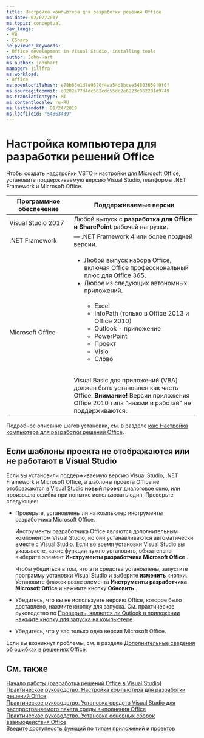 ```yaml
---
title: Настройка компьютера для разработки решений Office
ms.date: 02/02/2017
ms.topic: conceptual
dev_langs:
- VB
- CSharp
helpviewer_keywords:
- Office development in Visual Studio, installing tools
author: John-Hart
ms.author: johnhart
manager: jillfra
ms.workload:
- office
ms.openlocfilehash: e78b66e1d7e9520f4aa54d8bcee54803659f9f6f
ms.sourcegitcommit: c0202a77d4dc562cdc55dc2e6223c062281d9749
ms.translationtype: MT
ms.contentlocale: ru-RU
ms.lasthandoff: 01/24/2019
ms.locfileid: "54863439"
---
```

# <a name="configure-a-computer-to-develop-office-solutions"></a>Настройка компьютера для разработки решений Office

Чтобы создать надстройки VSTO и настройки для Microsoft Office, установите поддерживаемую версию Visual Studio, платформы .NET Framework и Microsoft Office.

|Программное обеспечение|Поддерживаемые версии|
|--------------|------------------------|
|Visual Studio 2017| Любой выпуск с **разработка для Office и SharePoint** рабочей нагрузки.|
|.NET Framework|— .NET Framework 4 или более поздней версии.|
|Microsoft Office|<ul><li>Любой выпуск набора Office, включая Office профессиональный плюс для Office 365.</li><li>Любое из следующих автономных приложений.<br /><br /> <ul><li>Excel</li><li>InfoPath (только в Office 2013 и Office 2010)</li><li>Outlook - приложение</li><li>PowerPoint</li><li>Проект</li><li>Visio</li><li>Слово</li></ul></li></ul><br /> Visual Basic для приложений (VBA) должен быть установлен как часть Office. **Внимание!** Версии приложения Office 2010 типа "нажми и работай" не поддерживаются.|

Подробное описание шагов установки, см. в разделе [как: Настройка компьютера для разработки решений Office](../vsto/how-to-configure-a-computer-to-develop-office-solutions.md).

## <a name="if-project-templates-dont-appear-or-they-dont-work-in-visual-studio"></a>Если шаблоны проекта не отображаются или не работают в Visual Studio

Если вы установили поддерживаемую версию Visual Studio, .NET Framework и Microsoft Office, а шаблоны проекта Office не отображаются в Visual Studio **новый проект** диалоговое окно, или произошла ошибка при попытке использовать один, Проверьте следующее:

- Проверьте, установлены ли на компьютер инструменты разработчика Microsoft Office.

     Инструменты разработчика Office являются дополнительным компонентом Visual Studio, но они устанавливаются автоматически вместе с Visual Studio. Если во время установки Visual Studio вы указываете, какие функции нужно установить, обязательно выберите элемент **Инструменты разработчика Microsoft Office** .

     Чтобы убедиться в том, что эти средства установлены, запустите программу установки Visual Studio и выберите **изменить** кнопки. Установите флажок возле элемента **Инструменты разработчика Microsoft Office** и нажмите кнопку **Обновить** .

- Убедитесь, что вы не используете версию Office, которое было доставлено, нажмите кнопку для запуска. См. практическое руководство по [ Проверить, является ли Outlook в приложении нажмите кнопку для запуска на компьютере](/previous-versions/office/developer/office-2010/ff864733(v=office.14)).

- Убедитесь, что у вас только одна версия Microsoft Office.

Если вы возникнут проблемы, см. в разделе [Дополнительные сведения об ошибках в решениях Office](../vsto/additional-support-for-errors-in-office-solutions.md).

## <a name="see-also"></a>См. также

[Начало работы &#40;разработка решений Office в Visual Studio&#41;](../vsto/getting-started-office-development-in-visual-studio.md)  
[Практическое руководство. Настройка компьютера для разработки решений Office](../vsto/how-to-configure-a-computer-to-develop-office-solutions.md)  
[Практическое руководство. Установка средств Visual Studio для распространяемого пакета среды выполнения Office](../vsto/how-to-install-the-visual-studio-tools-for-office-runtime-redistributable.md)  
[Практическое руководство. Установка основных сборок взаимодействия Office](../vsto/how-to-install-office-primary-interop-assemblies.md)  
[Введите доступность функций по типам приложений и проектов](../vsto/features-available-by-office-application-and-project-type.md)
